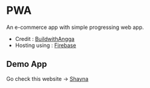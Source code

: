 # PWA 

An e-commerce app with simple progressing web app.

- Credit :
[BuildwithAngga](https://www.youtube.com/channel/UCrCqB6_uGWECG-Fns1ArhFA)
- Hosting using : 
[Firebase](https://firebase.google.com/)

## Demo App
Go check this website -> [Shayna](https://shayna-pwa.web.app/)
